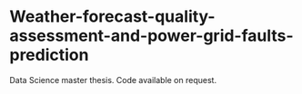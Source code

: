 # Weather-forecast-quality-assessment-and-power-grid-faults-prediction
Data Science master thesis.
Code available on request.
